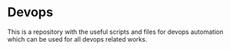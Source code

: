 # Devops
This is a repository with the useful scripts and files for devops automation
which can be used for all devops related works.
